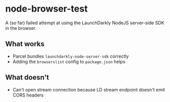 # node-browser-test

A (so far) failed attempt at using the LaunchDarkly NodeJS server-side SDK in the browser.

## What works

* Parcel bundles `launchdarkly-node-server-sdk` correctly
* Adding the `browserslist` config to `package.json` helps

## What doesn't

* Can't open stream connection because LD stream endpoint doesn't emit CORS headers
